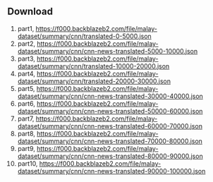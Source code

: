 ## Download

1. part1, https://f000.backblazeb2.com/file/malay-dataset/summary/cnn/translated-0-5000.json
2. part2, https://f000.backblazeb2.com/file/malay-dataset/summary/cnn/cnn-news-translated-5000-10000.json
3. part3, https://f000.backblazeb2.com/file/malay-dataset/summary/cnn/translated-10000-20000.json
4. part4, https://f000.backblazeb2.com/file/malay-dataset/summary/cnn/translated-20000-30000.json
5. part5, https://f000.backblazeb2.com/file/malay-dataset/summary/cnn/cnn-news-translated-30000-40000.json
6. part6, https://f000.backblazeb2.com/file/malay-dataset/summary/cnn/cnn-news-translated-50000-60000.json
7. part7, https://f000.backblazeb2.com/file/malay-dataset/summary/cnn/cnn-news-translated-60000-70000.json
8. part8, https://f000.backblazeb2.com/file/malay-dataset/summary/cnn/cnn-news-translated-70000-80000.json
9. part9, https://f000.backblazeb2.com/file/malay-dataset/summary/cnn/cnn-news-translated-80000-90000.json
10. part10, https://f000.backblazeb2.com/file/malay-dataset/summary/cnn/cnn-news-translated-90000-100000.json